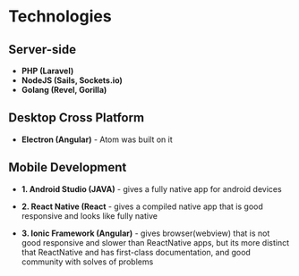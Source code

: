 # Technologies

## Server-side
* **PHP (Laravel)**
* **NodeJS (Sails, Sockets.io)**
* **Golang (Revel, Gorilla)**
             
## Desktop Cross Platform
* **Electron (Angular)** - Atom was built on it

## Mobile Development 
* **1. Android Studio (JAVA)** - gives a fully native app for android devices

* **2. React Native (React** - gives a compiled native app that is good responsive and looks like fully native

* **3. Ionic Framework (Angular)** - gives browser(webview) that is not good responsive and slower than ReactNative apps, 
                               but its more distinct that ReactNative and has first-class documentation, 
                               and good community with solves of problems
